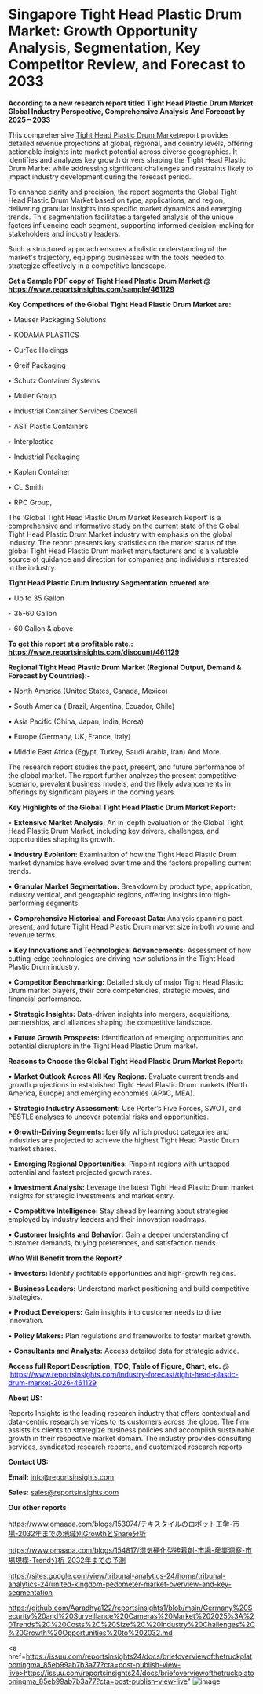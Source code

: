 # Singapore Tight Head Plastic Drum Market: Growth Opportunity Analysis, Segmentation, Key Competitor Review, and Forecast to 2033

<strong>According to a new research report titled Tight Head Plastic Drum Market Global Industry Perspective, Comprehensive Analysis And Forecast by 2025 – 2033</strong>

This comprehensive <a href=https://www.reportsinsights.com/sample/461129>Tight Head Plastic Drum Market</a>report provides detailed revenue projections at global, regional, and country levels, offering actionable insights into market potential across diverse geographies. It identifies and analyzes key growth drivers shaping the Tight Head Plastic Drum Market while addressing significant challenges and restraints likely to impact industry development during the forecast period.

To enhance clarity and precision, the report segments the Global Tight Head Plastic Drum Market based on type, applications, and region, delivering granular insights into specific market dynamics and emerging trends. This segmentation facilitates a targeted analysis of the unique factors influencing each segment, supporting informed decision-making for stakeholders and industry leaders.

Such a structured approach ensures a holistic understanding of the market's trajectory, equipping businesses with the tools needed to strategize effectively in a competitive landscape.

<strong>Get a Sample PDF copy of Tight Head Plastic Drum Market </strong><strong>@<a href=https://www.reportsinsights.com/sample/461129 style=color:#0000ff;> https://www.reportsinsights.com/sample/461129</a></strong></font>

<strong>Key Competitors of the Global Tight Head Plastic Drum Market are:</strong>

‣ Mauser Packaging Solutions

‣ KODAMA PLASTICS

‣ CurTec Holdings

‣ Greif Packaging

‣ Schutz Container Systems

‣ Muller Group

‣ Industrial Container Services Coexcell

‣ AST Plastic Containers

‣ Interplastica

‣ Industrial Packaging

‣ Kaplan Container

‣ CL Smith

‣ RPC Group,

The ‘Global Tight Head Plastic Drum Market Research Report’ is a comprehensive and informative study on the current state of the Global Tight Head Plastic Drum Market industry with emphasis on the global industry. The report presents key statistics on the market status of the global Tight Head Plastic Drum market manufacturers and is a valuable source of guidance and direction for companies and individuals interested in the industry.

<strong>Tight Head Plastic Drum Industry Segmentation covered are:</strong>

‣ Up to 35 Gallon

‣ 35-60 Gallon

‣ 60 Gallon & above

<strong>To get this report at a profitable rate.: <a href=https://www.reportsinsights.com/discount/461129 style=color:#0000ff;>https://www.reportsinsights.com/discount/461129</a></strong></font>

<strong>Regional Tight Head Plastic Drum Market (Regional Output, Demand &amp; Forecast by Countries):-</strong>

• North America (United States, Canada, Mexico)

• South America ( Brazil, Argentina, Ecuador, Chile)

• Asia Pacific (China, Japan, India, Korea)

• Europe (Germany, UK, France, Italy)

• Middle East Africa (Egypt, Turkey, Saudi Arabia, Iran) And More.

The research report studies the past, present, and future performance of the global market. The report further analyzes the present competitive scenario, prevalent business models, and the likely advancements in offerings by significant players in the coming years.

<strong>Key Highlights of the Global Tight Head Plastic Drum Market Report:</strong>

• <strong>Extensive Market Analysis:</strong> An in-depth evaluation of the Global Tight Head Plastic Drum Market, including key drivers, challenges, and opportunities shaping its growth.

• <strong>Industry Evolution:</strong> Examination of how the Tight Head Plastic Drum market dynamics have evolved over time and the factors propelling current trends.

• <strong>Granular Market Segmentation:</strong> Breakdown by product type, application, industry vertical, and geographic regions, offering insights into high-performing segments.

• <strong>Comprehensive Historical and Forecast Data:</strong> Analysis spanning past, present, and future Tight Head Plastic Drum market size in both volume and revenue terms.

• <strong>Key Innovations and Technological Advancements:</strong> Assessment of how cutting-edge technologies are driving new solutions in the Tight Head Plastic Drum industry.

• <strong>Competitor Benchmarking:</strong> Detailed study of major Tight Head Plastic Drum market players, their core competencies, strategic moves, and financial performance.

• <strong>Strategic Insights:</strong> Data-driven insights into mergers, acquisitions, partnerships, and alliances shaping the competitive landscape.

• <strong>Future Growth Prospects:</strong> Identification of emerging opportunities and potential disruptors in the Tight Head Plastic Drum market.

<strong>Reasons to Choose the Global Tight Head Plastic Drum Market Report:</strong>

• <strong>Market Outlook Across All Key Regions:</strong> Evaluate current trends and growth projections in established Tight Head Plastic Drum markets (North America, Europe) and emerging economies (APAC, MEA).

• <strong>Strategic Industry Assessment:</strong> Use Porter’s Five Forces, SWOT, and PESTLE analyses to uncover potential risks and opportunities.

• <strong>Growth-Driving Segments:</strong> Identify which product categories and industries are projected to achieve the highest Tight Head Plastic Drum market shares.

• <strong>Emerging Regional Opportunities:</strong> Pinpoint regions with untapped potential and fastest projected growth rates.

• <strong>Investment Analysis:</strong> Leverage the latest Tight Head Plastic Drum market insights for strategic investments and market entry.

• <strong>Competitive Intelligence:</strong> Stay ahead by learning about strategies employed by industry leaders and their innovation roadmaps.

• <strong>Customer Insights and Behavior:</strong> Gain a deeper understanding of customer demands, buying preferences, and satisfaction trends.

<strong>Who Will Benefit from the Report?</strong>

• <strong>Investors:</strong> Identify profitable opportunities and high-growth regions.

• <strong>Business Leaders:</strong> Understand market positioning and build competitive strategies.

• <strong>Product Developers:</strong> Gain insights into customer needs to drive innovation.

• <strong>Policy Makers:</strong> Plan regulations and frameworks to foster market growth.

• <strong>Consultants and Analysts:</strong> Access detailed data for strategic advice.
</ul>
<strong>Access full Report Description, TOC, Table of Figure, Chart, etc. </strong>@  <a href=https://www.reportsinsights.com/industry-forecast/tight-head-plastic-drum-market-2026-461129 style=color:#0000ff;>https://www.reportsinsights.com/industry-forecast/tight-head-plastic-drum-market-2026-461129</a></font>

<strong><strong>About US</strong>:</strong>

Reports Insights is the leading research industry that offers contextual and data-centric research services to its customers across the globe. The firm assists its clients to strategize business policies and accomplish sustainable growth in their respective market domain. The industry provides consulting services, syndicated research reports, and customized research reports.

<strong>Contact US:</strong>

<p class=""""><b>Email:</b> <a href=mailto:info@reportsinsights.com>info@reportsinsights.com</a></p>
<p class=""""><b>Sales:</b> <a href=mailto:sales@reportsinsights.com>sales@reportsinsights.com</a></p>

<strong>Our other reports</strong>

<a href=https://www.omaada.com/blogs/153074/テキスタイルのロボット工学-市場-2032年までの地域別GrowthとShare分析>https://www.omaada.com/blogs/153074/テキスタイルのロボット工学-市場-2032年までの地域別GrowthとShare分析</a>

<a href=https://www.omaada.com/blogs/154817/湿気硬化型接着剤-市場-産業洞察-市場規模-Trend分析-2032年までの予測>https://www.omaada.com/blogs/154817/湿気硬化型接着剤-市場-産業洞察-市場規模-Trend分析-2032年までの予測</a>

<a href=https://sites.google.com/view/tribunal-analytics-24/home/tribunal-analytics-24/united-kingdom-pedometer-market-overview-and-key-segmentation>https://sites.google.com/view/tribunal-analytics-24/home/tribunal-analytics-24/united-kingdom-pedometer-market-overview-and-key-segmentation</a>

<a href=https://github.com/Aaradhya122/reportsinsights1/blob/main/Germany%20Security%20and%20Surveillance%20Cameras%20Market%202025%3A%20Trends%2C%20Costs%2C%20Size%2C%20Industry%20Challenges%2C%20Growth%20Opportunities%20to%202032.md>https://github.com/Aaradhya122/reportsinsights1/blob/main/Germany%20Security%20and%20Surveillance%20Cameras%20Market%202025%3A%20Trends%2C%20Costs%2C%20Size%2C%20Industry%20Challenges%2C%20Growth%20Opportunities%20to%202032.md</a>

<a href=https://issuu.com/reportsinsights24/docs/briefoverviewofthetruckplatooningma_85eb99ab7b3a77?cta=post-publish-view-live>https://issuu.com/reportsinsights24/docs/briefoverviewofthetruckplatooningma_85eb99ab7b3a77?cta=post-publish-view-live</a>"
![image](https://github.com/user-attachments/assets/126dfa42-2d89-4f5e-a238-88cd2ee29176)
